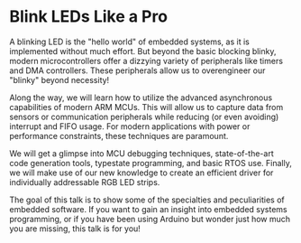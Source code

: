 # Blink LEDs Like a Pro

A blinking LED is the "hello world" of embedded systems, as it is implemented without much effort.
But beyond the basic blocking blinky, modern microcontrollers offer a dizzying variety of peripherals like timers and DMA controllers.
These peripherals allow us to overengineer our "blinky" beyond necessity!

Along the way, we will learn how to utilize the advanced asynchronous capabilities of modern ARM MCUs.
This will allow us to capture data from sensors or communication peripherals while reducing (or even avoiding) interrupt and FIFO usage. For modern applications with power or performance constraints, these techniques are paramount.

We will get a glimpse into MCU debugging techniques, state-of-the-art code generation tools, typestate programming, and basic RTOS use. Finally, we will make use of our new knowledge to create an efficient driver for individually addressable RGB LED strips.

The goal of this talk is to show some of the specialties and peculiarities of embedded software.
If you want to gain an insight into embedded systems programming, or if you have been using Arduino but wonder just how much you are missing, this talk is for you!
